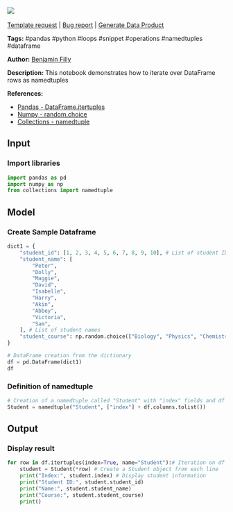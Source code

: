 <a href="https://app.naas.ai/user-redirect/naas/downloader?url=https://raw.githubusercontent.com/jupyter-naas/awesome-notebooks/master/Pandas/Pandas_Iterate_over_DataFrame_rows_as_namedtuples.ipynb" target="_parent"><img src="https://naasai-public.s3.eu-west-3.amazonaws.com/Open_in_Naas_Lab.svg"/></a><br><br><a href="https://github.com/jupyter-naas/awesome-notebooks/issues/new?assignees=&labels=&template=template-request.md&title=Tool+-+Action+of+the+notebook+">Template request</a> | <a href="https://github.com/jupyter-naas/awesome-notebooks/issues/new?assignees=&labels=bug&template=bug_report.md&title=Pandas+-+Iterate+over+DataFrame+rows+as+namedtuples:+Error+short+description">Bug report</a> | <a href="https://app.naas.ai/user-redirect/naas/downloader?url=https://raw.githubusercontent.com/jupyter-naas/awesome-notebooks/master/Naas/Naas_Start_data_product.ipynb" target="_parent">Generate Data Product</a>

**Tags:** #pandas #python #loops #snippet #operations #namedtuples #dataframe

**Author:** [Benjamin Filly](https://www.linkedin.com/in/benjamin-filly-05427727a/)

**Description:** This notebook demonstrates how to iterate over DataFrame rows as namedtuples

**References:**
- [Pandas - DataFrame.itertuples](https://pandas.pydata.org/docs/reference/api/pandas.DataFrame.itertuples.html)
- [Numpy - random.choice](https://numpy.org/doc/stable/reference/random/generated/numpy.random.choice.html)
- [Collections - namedtuple](https://www.geeksforgeeks.org/namedtuple-in-python/)

## Input

### Import libraries


```python
import pandas as pd
import numpy as np
from collections import namedtuple
```

## Model

### Create Sample Dataframe 


```python
dict1 = {
    "student_id": [1, 2, 3, 4, 5, 6, 7, 8, 9, 10], # List of student IDs
    "student_name": [
        "Peter",
        "Dolly",
        "Maggie",
        "David",
        "Isabelle",
        "Harry",
        "Akin",
        "Abbey",
        "Victoria",
        "Sam",
    ], # List of student names
    "student_course": np.random.choice(["Biology", "Physics", "Chemistry"], size=10), # List of random courses for each student
}

# DataFrame creation from the dictionary
df = pd.DataFrame(dict1)
df
```

### Definition of namedtuple


```python
# Creation of a namedtuple called "Student" with "index" fields and df DataFrame columns
Student = namedtuple("Student", ["index"] + df.columns.tolist())
```

## Output

### Display result


```python
for row in df.itertuples(index=True, name="Student"):# Iteration on df DataFrame rows using itertuples
    student = Student(*row) # Create a Student object from each line
    print("Index:", student.index) # Display student information
    print("Student ID:", student.student_id)
    print("Name:", student.student_name)
    print("Course:", student.student_course)
    print()
```


```python

```

